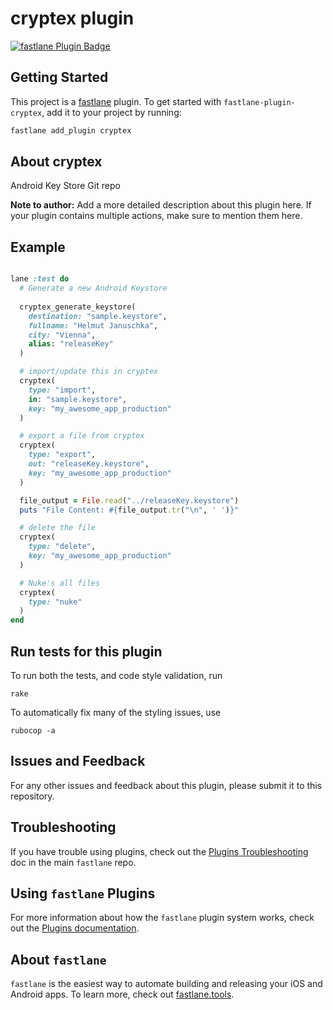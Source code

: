 # cryptex plugin

[![fastlane Plugin Badge](https://rawcdn.githack.com/fastlane/fastlane/master/fastlane/assets/plugin-badge.svg)](https://rubygems.org/gems/fastlane-plugin-cryptex)

## Getting Started

This project is a [fastlane](https://github.com/fastlane/fastlane) plugin. To get started with `fastlane-plugin-cryptex`, add it to your project by running:

```bash
fastlane add_plugin cryptex
```

## About cryptex

Android Key Store Git repo

**Note to author:** Add a more detailed description about this plugin here. If your plugin contains multiple actions, make sure to mention them here.

## Example

```ruby

lane :test do
  # Generate a new Android Keystore
  
  cryptex_generate_keystore(
    destination: "sample.keystore",
    fullname: "Helmut Januschka",
    city: "Vienna",
    alias: "releaseKey"
  )

  # import/update this in cryptex
  cryptex(
    type: "import",
    in: "sample.keystore",
    key: "my_awesome_app_production"
  )

  # export a file from cryptex
  cryptex(
    type: "export",
    out: "releaseKey.keystore",
    key: "my_awesome_app_production"
  )

  file_output = File.read("../releaseKey.keystore")
  puts "File Content: #{file_output.tr("\n", ' ')}"

  # delete the file
  cryptex(
    type: "delete",
    key: "my_awesome_app_production"
  )

  # Nuke's all files
  cryptex(
    type: "nuke"
  )
end


```

## Run tests for this plugin

To run both the tests, and code style validation, run

```
rake
```

To automatically fix many of the styling issues, use 
```
rubocop -a
```

## Issues and Feedback

For any other issues and feedback about this plugin, please submit it to this repository.

## Troubleshooting

If you have trouble using plugins, check out the [Plugins Troubleshooting](https://github.com/fastlane/fastlane/blob/master/fastlane/docs/PluginsTroubleshooting.md) doc in the main `fastlane` repo.

## Using `fastlane` Plugins

For more information about how the `fastlane` plugin system works, check out the [Plugins documentation](https://github.com/fastlane/fastlane/blob/master/fastlane/docs/Plugins.md).

## About `fastlane`

`fastlane` is the easiest way to automate building and releasing your iOS and Android apps. To learn more, check out [fastlane.tools](https://fastlane.tools).
